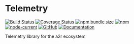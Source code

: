# Telemetry

[![Build Status](https://travis-ci.org/acttoreact/telemetry.svg?branch=master)](https://travis-ci.org/acttoreact/telemetry) [![Coverage Status](https://coveralls.io/repos/github/acttoreact/telemetry/badge.svg?branch=master)](https://coveralls.io/github/acttoreact/telemetry) [![npm bundle size](https://img.shields.io/bundlephobia/minzip/a2r-telemetry)](https://www.npmjs.com/package/a2r-telemetry) [![npm](https://img.shields.io/npm/v/a2r-telemetry)](https://www.npmjs.com/package/a2r-telemetry) [![node-current](https://img.shields.io/node/v/a2r-telemetry)](https://www.npmjs.com/package/a2r-telemetry) [![GitHub](https://img.shields.io/github/license/acttoreact/telemetry)](https://github.com/acttoreact/telemetry/blob/develop/license.md) [![Documentation](https://img.shields.io/badge/documentation-ready-green)](https://htmlpreview.github.io/?https://github.com/acttoreact/telemetry/blob/develop/docs/jsdocs/index.html#readDir)

Telemetry library for the a2r ecosystem
